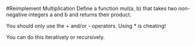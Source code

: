 
#Reimplement Multiplication
Define a function mul(a, b) that takes two non-negative integers a and b and returns their product.

You should only use the + and/or - operators. Using * is cheating!

You can do this iteratively or recursively.


